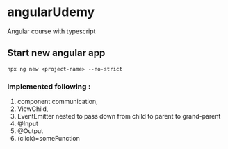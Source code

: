 # angularUdemy
Angular course with typescript

## Start new angular app
```npx ng new <project-name> --no-strict```

### Implemented following : 
1. component communication, 
2. ViewChild, 
3. EventEmitter nested to pass down from child to parent to grand-parent
4. @Input 
5. @Output
6. (click)=someFunction